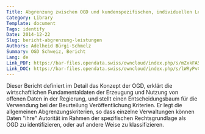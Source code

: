 ```yaml
---
Title: Abgrenzung zwischen OGD und kundenspezifischen, individuellen Leistungen
Category: Library
Template: document
Tags: identify
Date: 2014-12-22
Slug: bericht-abgrenzung-leistungen
Authors: Adelheid Bürgi-Schmelz
Summary: OGD Schweiz, Bericht
Lang: de
Link_PDF: https://bar-files.opendata.swiss/owncloud/index.php/s/mZxkFA5OZHW606f
Link_DOC: https://bar-files.opendata.swiss/owncloud/index.php/s/lWRyPvCxuuVYWU2
---
```


Dieser Bericht definiert im Detail das Konzept der OGD, erklärt die wirtschaftlichen Fundamentaldaten der Erzeugung und Nutzung von offenen Daten in der Regierung, und stellt einen Entscheidungsbaum für die Verwendung bei der Beurteilung Veröffentlichung Kriterien. Er legt die allgemeinen Abgrenzungskriterien, so dass einzelne Verwaltungen können Daten "ihre" Autorität im Rahmen der spezifischen Rechtsgrundlage als OGD zu identifizieren, oder auf andere Weise zu klassifizieren.

